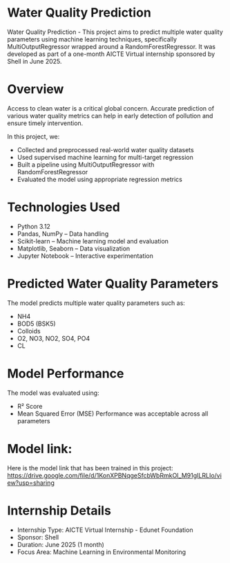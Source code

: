 # Water Quality Prediction
Water Quality Prediction  - This project aims to predict multiple water quality parameters using machine learning techniques, specifically MultiOutputRegressor wrapped around a RandomForestRegressor. It was developed as part of a one-month AICTE Virtual internship sponsored by Shell in June 2025.
# Overview
Access to clean water is a critical global concern. Accurate prediction of various water quality metrics can help in early detection of pollution and ensure timely intervention.

In this project, we:

* Collected and preprocessed real-world water quality datasets
* Used supervised machine learning for multi-target regression
* Built a pipeline using MultiOutputRegressor with RandomForestRegressor
* Evaluated the model using appropriate regression metrics
# Technologies Used
* Python 3.12
* Pandas, NumPy – Data handling
* Scikit-learn – Machine learning model and evaluation
* Matplotlib, Seaborn – Data visualization
* Jupyter Notebook – Interactive experimentation
# Predicted Water Quality Parameters
The model predicts multiple water quality parameters such as:

* NH4
* BOD5 (BSK5)
* Colloids
* O2, NO3, NO2, SO4, PO4 
* CL
# Model Performance
The model was evaluated using:

* R² Score
* Mean Squared Error (MSE)
Performance was acceptable across all parameters
# Model link:
Here is the model link that has been trained in this project:
https://drive.google.com/file/d/1KonXPBNqgeSfcbWbRmkOI_M91gILRLIo/view?usp=sharing
# Internship Details
* Internship Type: AICTE Virtual Internship - Edunet Foundation
* Sponsor: Shell
* Duration: June 2025 (1 month)
* Focus Area: Machine Learning in Environmental Monitoring
